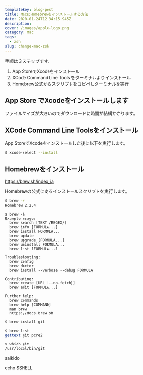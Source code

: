 ```yaml
---
templateKey: blog-post
title: MacにHomebrewをインストールする方法
date: 2020-01-24T12:34:15.945Z
description: 
cover: /images/apple-logo.png
category: Mac
tags:
  - zsh
slug: change-mac-zsh
---
```


手順は３ステップです。

1. App StoreでXcodeをインストール
2. XCode Command Line Tools をターミナルよりインストール
3. Homebrew公式からスクリプトをコピペしターミナルを実行

## App Store でXcodeをインストールします

ファイルサイズが大きいのでダウンロードに時間が結構かかります。

## XCode Command Line Toolsをインストール

App StoreでXcodeをインストールした後に以下を実行します。
```sh
$ xcode-select --install
```
## Homebrewをインストール

https://brew.sh/index_ja

Homebrewの公式にあるインストールスクリプトを実行します。

```sh
$ brew -v
Homebrew 2.2.4
```


```
$ brew -h
Example usage:
  brew search [TEXT|/REGEX/]
  brew info [FORMULA...]
  brew install FORMULA...
  brew update
  brew upgrade [FORMULA...]
  brew uninstall FORMULA...
  brew list [FORMULA...]

Troubleshooting:
  brew config
  brew doctor
  brew install --verbose --debug FORMULA

Contributing:
  brew create [URL [--no-fetch]]
  brew edit [FORMULA...]

Further help:
  brew commands
  brew help [COMMAND]
  man brew
  https://docs.brew.sh
```

```sh
$ brew install git
```

```sh
$ brew list
gettext	git	pcre2
```

```sh
$ which git
/usr/local/bin/git
```









saikido

echo $SHELL